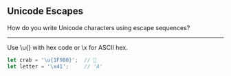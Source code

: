 ## Unicode Escapes

How do you write Unicode characters using escape sequences?

---

Use \u{} with hex code or \x for ASCII hex.

```rust
let crab = '\u{1F980}';  // 🦀
let letter = '\x41';     // 'A'
```

